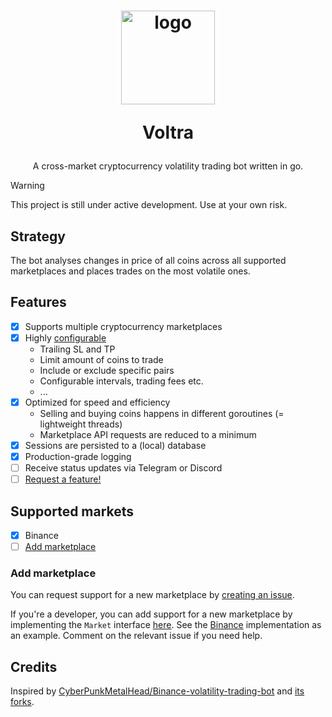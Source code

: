<h1 align="center">
  <img width="150" src="https://i.ibb.co/3Y1sJDQ/c175b5cd-93cd-4942-b040-d4f4b5abd2b2.jpg" alt="logo" />
  <p>Voltra</p>
</h1>
<p align="center">A cross-market cryptocurrency volatility trading bot written in go.</p>

> [!WARNING]  
> This project is still under active development. Use at your own risk.

## Strategy
The bot analyses changes in price of all coins across all supported marketplaces and places trades on the most volatile ones.

## Features
- [x] Supports multiple cryptocurrency marketplaces
- [x] Highly [configurable](./config.yml.example)
    - Trailing SL and TP
    - Limit amount of coins to trade
    - Include or exclude specific pairs
    - Configurable intervals, trading fees etc.
    - ...
- [x] Optimized for speed and efficiency
    - Selling and buying coins happens in different goroutines (= lightweight threads)
    - Marketplace API requests are reduced to a minimum
- [x] Sessions are persisted to a (local) database
- [x] Production-grade logging
- [ ] Receive status updates via Telegram or Discord
- [ ] [Request a feature!](https://github.com/sleeyax/go-crypto-volatility-trading-bot/issues/new)

## Supported markets
- [x] Binance
- [ ] [Add marketplace](#add-marketplace)

### Add marketplace
You can request support for a new marketplace by [creating an issue](https://github.com/sleeyax/go-crypto-volatility-trading-bot/issues/new).

If you're a developer, you can add support for a new marketplace by implementing the `Market` interface [here](https://github.com/sleeyax/go-crypto-volatility-trading-bot/blob/main/internal/market/market.go).
See the [Binance](https://github.com/sleeyax/go-crypto-volatility-trading-bot/blob/main/internal/market/binance.go) implementation as an example. Comment on the relevant issue if you need help.

## Credits
Inspired by [CyberPunkMetalHead/Binance-volatility-trading-bot](https://github.com/CyberPunkMetalHead/Binance-volatility-trading-bot) and [its forks](https://useful-forks.github.io/?repo=CyberPunkMetalHead/Binance-volatility-trading-bot).
